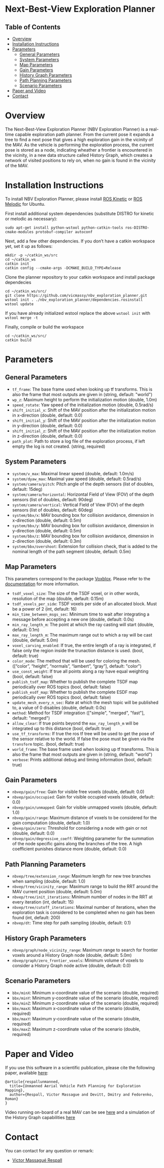 # Next-Best-View Exploration Planner

## Table of Contents
* [Overview](#overview)
* [Installation Instructions](#installation-instructions)
* [Parameters](#parameters)
  * [General Parameters](#general-parameters)
  * [System Parameters](#system-parameters)
  * [Map Parameters](#map-parameters)
  * [Gain Parameters](gain-parameters)
  * [History Graph Parameters](history-graph-parameters)
  * [Path Planning Parameters](path-planning-parameters)
  * [Scenario Parameters](scenario-parameters)
* [Paper and Video](#paper-and-video)
* [Contact](#contact)

# Overview

The Next-Best-View Exploration Planner (NBV Exploration Planner) is a real-time capable exploration path planner. 
From the current pose it expands a tree to find a next pose that gives a high exploration gain in the vicinity of the MAV.
As the vehicle is performing the exploration process, the current pose is stored as a node, indicating wheather a frontier is encountered in the vicinity, 
in a new data structure called History Graph, which creates a network of visited positions to rely on, when no gain is found in the vicinity of the MAV.

# Installation Instructions
To install NBV Exploration Planner, please install [ROS Kinetic](http://wiki.ros.org/kinetic/Installation/Ubuntu/) or [ROS Melodic](http://wiki.ros.org/melodic/Installation/Ubuntu/) for Ubuntu.

First install additional system dependencies (substitute DISTRO for kinetic or melodic as necessary):

```
sudo apt-get install python-wstool python-catkin-tools ros-DISTRO-cmake-modules protobuf-compiler autoconf
```

Next, add a few other dependencies. If you don’t have a catkin workspace yet, set it up as follows:

```
mkdir -p ~/catkin_ws/src
cd ~/catkin_ws
catkin init
catkin config --cmake-args -DCMAKE_BUILD_TYPE=Release
```

Clone the planner repository to your catkin workspace and install package dependecies

```
cd ~/catkin_ws/src/
git clone https://github.com/vicmassy/nbv_exploration_planner.git
wstool init . ./nbv_exploration_planner/dependencies.rosinstall
wstool update
```

If you have already initialized wstool replace the above `wstool init` with `wstool merge -t`

Finally, compile or build the workspace
```
cd ~/catkin_ws/src/
catkin build
```

# Parameters

## General Parameters
* `tf_frame`: The base frame used when looking up tf transforms. This is also the frame that most outputs are given in (string, default: "world")
* `wp_z`: Maximum height to perform the initialization motion (double, 1.0m)
* `speed_rotate`: Yaw speed of the initialization motion (double, 0.5rad/s)
* `shift_initial_x`: Shift of the MAV position after the initialization motion in x-direction (double, default: 0.0)
* `shift_initial_y`: Shift of the MAV position after the initialization motion in y-direction (double, default: 0.0)
* `shift_initial_z`: Shift of the MAV position after the initialization motion in z-direction (double, default: 0.0)
* `path_plot`: Path to store a log file of the exploration process, if left empty the log is not created. (string, required)

## System Parameters
* `system/v_max`: Maximal linear speed (double, default: 1.0m/s)
* `system/dyaw_max`: Maximal yaw speed (double, default: 0.5rad/s)
* `system/camera/pitch`: Pitch angle of the depth sensors (list of doubles, default: 15deg)
* `system/camera/horizontal`: Horizontal Field of View (FOV) of the depth sensors (list of doubles, default: 90deg)
* `system/camera/vertical`: Vertical Field of View (FOV) of the depth sensors (list of doubles, default: 60deg)
* `system/bbx/x`: MAV bounding box for collision avoidance, dimension in x-direction (double, default: 0.5m)
* `system/bbx/y`: MAV bounding box for collision avoidance, dimension in y-direction (double, default: 0.5m)
* `system/bbx/z`: MAV bounding box for collision avoidance, dimension in z-direction (double, default: 0.3m)
* `system/bbx/overshoot`: Extension for collision check, that is added to the nominal length of the path segment (double, default: 0.5m)

## Map Parameters
This parameters correspond to the package [Voxblox](https://github.com/ethz-asl/voxblox). 
Please refer to the [documentation](https://voxblox.readthedocs.io/en/latest/pages/The-Voxblox-Node.html#) for more information.

* `tsdf_voxel_size`: The size of the TSDF voxel, or in other words, resolution of the map (double, default: 0.15m)
* `tsdf_voxels_per_side`: TSDF voxels per side of an allocated block. Must be a power of 2 (int, default: 16) 
* `min_time_between_msgs_sec`: Minimum time to wait after integrating a message before accepting a new one (double, default: 0.0s)
* `min_ray_length_m`: The point at which the ray casting will start (double, default: 0.1m)
* `max_ray_length_m`: The maximum range out to which a ray will be cast (double, default: 5.0m)
* `voxel_carving_enabled`: If true, the entire length of a ray is integrated, if false only the region inside the trunaction distance is used. (bool, default: true)
* `color_mode`: The method that will be used for coloring the mesh. ([“color”, “height”, “normals”, “lambert”, “gray”], default: "color")
* `use_const_weight`: If true all points along a ray have equal weighting (bool, default: false)
* `publish_tsdf_map`: Whether to publish the complete TSDF map periodically over ROS topics (bool, default: false)
* `publish_esdf_map`: Whether to publish the complete ESDF map periodically over ROS topics (bool, default: false)
* `update_mesh_every_n_sec`: Rate at which the mesh topic will be published to, a value of 0 disables (double, default: 0.0s)
* `method`: Method for TSDF integration (["simple", "merged", "fast"], default: "merged")
* `allow_clear`: If true points beyond the `max_ray_length_m` will be integrated up to this distance (bool, default: true)
* `use_tf_transforms`: If true the ros tf tree will be used to get the pose of the sensor relative to the world. 
If false the pose must be given via the `transform` topic. (bool, default: true)
* `world_frame`: The base frame used when looking up tf transforms. This is also the frame that most outputs are given in (string, default: "world")
* `verbose`: Prints additional debug and timing information (bool, default: true)


## Gain Parameters
* `nbvep/gain/free`: Gain for visible free voxels (double, default: 0.0)
* `nbvep/gain/occupied`: Gain for visible occupied voxels (double, default: 0.0)
* `nbvep/gain/unmapped`: Gain for visible unmapped voxels (double, default: 1.0)
* `nbvep/gain/range`: Maximum distance of voxels to be considered for the gain computation (double, default: 1.0) 
* `nbvep/gain/zero`: Threshold for considering a node with gain or not (double, default: 0.0)
* `nbvep/gain/degressive_coeff`: Weighting parameter for the summation of the node specific gains along the branches of the tree. A high coefficient punishes distance more (double, default: 0.0)

## Path Planning Parameters
* `nbvep/tree/extension_range`: Maximum length for new tree branches when sampling (double, default: 1.0)
* `nbvep/tree/vicinity_range`: Maximum range to build the RRT around the MAV current position (double, default: 5.0m)
* `nbvep/tree/init_iterations`: Minimum number of nodes in the RRT at every iteration (int, default: 15)
* `nbvep/tree/cutoff_iterations`: Maximal number of iterations, when the exploration task is considered to be completed when no gain has been found (int, default: 200)
* `nbvep/dt`: Time step for path sampling (double, default: 0.1)

## History Graph Parameters
* `nbvep/graph/node_vicinity_range`: Maximum range to search for frontier voxels around a History Graph node (double, default: 5.0m) 
* `nbvep/graph/zero_frontier_voxels`: Minimum volume of voxels to consider a History Graph node active (double, default: 0.0)

## Scenario Parameters
* `bbx/minX`: Minimum x-coordinate value of the scenario (double, required)
* `bbx/minY`: Minimum y-coordinate value of the scenario (double, required)
* `bbx/minZ`: Minimum z-coordinate value of the scenario (double, required)
* `bbx/maxX`: Maximum x-coordinate value of the scenario (double, required)
* `bbx/maxY`: Maximum y-coordinate value of the scenario (double, required)
* `bbx/maxZ`: Maximum z-coordinate value of the scenario (double, required)

# Paper and Video
If you use this software in a scientific publication, please cite the following paper, available [here](https://www.researchgate.net/publication/339447464_Unmanned_Aerial_Vehicle_Path_Planning_for_Exploration_Mapping):

```
@article{respallunmanned,
  title={Unmanned Aerial Vehicle Path Planning for Exploration Mapping},
  author={Respall, Victor Massague and Devitt, Dmitry and Fedorenko, Roman}
}
```

Video running on-board of a real MAV can be see [here](https://youtu.be/o1RbLLVwFTA) and a simulation of the History Graph capabilities [here](https://www.youtube.com/watch?v=V9ppuyBhTFU) 

# Contact

You can contact for any question or remark:
* [Victor Massagué Respall](mailto:v.respall@innopolis.ru)
